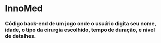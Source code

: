 # InnoMed

### Código back-end de um jogo onde o usuário digita seu nome, idade, o tipo da cirurgia escolhido, tempo de duração, e nivel de detalhes.
